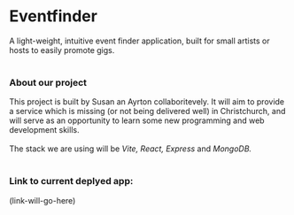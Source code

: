 # Eventfinder

A light-weight, intuitive event finder application, built for small artists or hosts to easily promote gigs.
<br/>
<br/>

### About our project

This project is built by Susan an Ayrton collaboritevely. It will aim to provide a service which is missing (or not being delivered well) in Christchurch, and will serve as an opportunity to learn some new programming and web development skills.
<br/>
<br/>
The stack we are using will be <em>Vite, React, Express</em> and <em>MongoDB.</em>
<br/>
<br/>

### Link to current deplyed app:

(link-will-go-here)

